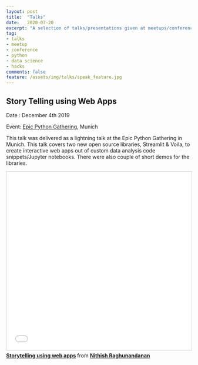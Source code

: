 ```yaml
---
layout: post
title:  "Talks"
date:   2020-07-20
excerpt: "A selection of talks/presentations given at meetups/conferences"
tag:
- talks 
- meetup
- conference
- python
- data science
- hacks
comments: false
feature: /assets/img/talks/speak_feature.jpg
---
```


Story Telling using Web Apps
-----
Date : December 4th 2019

Event: [Epic Python Gathering](https://www.meetup.com/PyMunich/events/266293061/), Munich

This talk was delivered as a lightning talk at the Epic Python Gathering in Munich. This talk covers two new open source libraries, Streamlit & Voila, to create interactive web apps out of custom data analysis code snippets/Jupyter notebooks. There were also couple of short demos for the libraries. 
<iframe src="//www.slideshare.net/slideshow/embed_code/key/2ILacbCEZpvMVh" width="595" height="485" frameborder="0" marginwidth="0" marginheight="0" scrolling="no" style="border:1px solid #CCC; border-width:1px; margin-bottom:5px; max-width: 100%;" allowfullscreen> </iframe> <div style="margin-bottom:5px"> <strong> <a href="//www.slideshare.net/nithishrw/storytelling-using-web-apps" title="Storytelling using web apps" target="_blank">Storytelling using web apps</a> </strong> from <strong><a href="https://www.slideshare.net/nithishrw" target="_blank">Nithish Raghunandanan</a></strong> </div>


